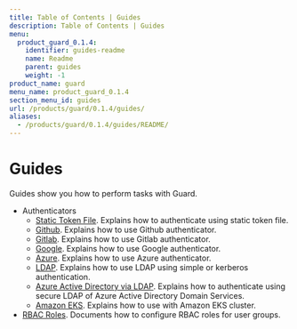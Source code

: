 ```yaml
---
title: Table of Contents | Guides
description: Table of Contents | Guides
menu:
  product_guard_0.1.4:
    identifier: guides-readme
    name: Readme
    parent: guides
    weight: -1
product_name: guard
menu_name: product_guard_0.1.4
section_menu_id: guides
url: /products/guard/0.1.4/guides/
aliases:
  - /products/guard/0.1.4/guides/README/
---
```


# Guides

Guides show you how to perform tasks with Guard.

- Authenticators
  - [Static Token File](/docs/guides/authenticator/static_token_file.md). Explains how to authenticate using static token file.
  - [Github](/docs/guides/authenticator/github.md). Explains how to use Github authenticator.
  - [Gitlab](/docs/guides/authenticator/gitlab.md). Explains how to use Gitlab authenticator.
  - [Google](/docs/guides/authenticator/google.md). Explains how to use Google authenticator.
  - [Azure](/docs/guides/authenticator/azure.md). Explains how to use Azure authenticator.
  - [LDAP](/docs/guides/authenticator/ldap.md). Explains how to use LDAP using simple or kerberos authentication.
  - [Azure Active Directory via LDAP](/docs/guides/authenticator/ldap_azure.md). Explains how to authenticate using secure LDAP of Azure Active Directory Domain Services.
  - [Amazon EKS](/docs/guides/authenticator/aws_eks.md). Explains how to use with Amazon EKS cluster.
- [RBAC Roles](/docs/guides/rbac.md). Documents how to configure RBAC roles for user groups.
